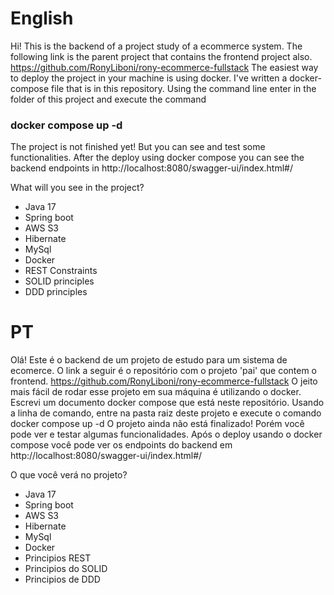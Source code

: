 # English

Hi! This is the backend of a project study of a ecommerce system.
The following link is the parent project that contains the frontend project also. https://github.com/RonyLiboni/rony-ecommerce-fullstack
The easiest way to deploy the project in your machine is using docker. I've written a docker-compose file that is in this repository. Using the command line enter in the folder of this project and execute the command
### docker compose up -d
The project is not finished yet! But you can see and test some functionalities.
After the deploy using docker compose you can see the backend endpoints in http://localhost:8080/swagger-ui/index.html#/ 

What will you see in the project?
  - Java 17
  - Spring boot
  - AWS S3
  - Hibernate
  - MySql
  - Docker
  - REST Constraints
  - SOLID principles
  - DDD principles

# PT

Olá! Este é o backend de um projeto de estudo para um sistema de ecomerce.
O link a seguir é o repositório com o projeto 'pai' que contem o frontend. https://github.com/RonyLiboni/rony-ecommerce-fullstack
O jeito mais fácil de rodar esse projeto em sua máquina é utilizando o docker. Escrevi um documento docker compose que está neste repositório. Usando a linha de comando, entre na pasta raiz deste projeto e execute o comando
docker compose up -d
O projeto ainda não está finalizado! Porém você pode ver e testar algumas funcionalidades. Após o deploy usando o docker compose você pode ver os endpoints do backend em http://localhost:8080/swagger-ui/index.html#/

O que você verá no projeto?
  - Java 17
  - Spring boot
  - AWS S3
  - Hibernate
  - MySql
  - Docker
  - Principios REST
  - Principios do SOLID
  - Principios de DDD
